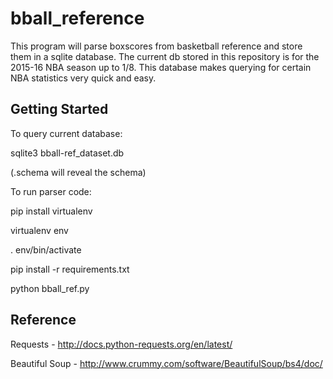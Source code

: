 # bball_reference

This program will parse boxscores from basketball reference and store them in a sqlite database. The current db stored in this repository is for the 2015-16 NBA season up to 1/8. This database makes querying for certain NBA statistics very quick and easy.  

Getting Started
---------------
To query current database:

sqlite3 bball-ref_dataset.db

(.schema will reveal the schema)

To run parser code: 

pip install virtualenv

virtualenv env

. env/bin/activate

pip install -r requirements.txt

python bball_ref.py

Reference
---------
Requests -
http://docs.python-requests.org/en/latest/

Beautiful Soup - 
http://www.crummy.com/software/BeautifulSoup/bs4/doc/
